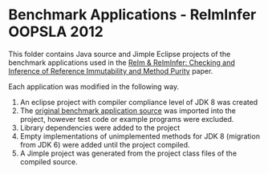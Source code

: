 # Benchmark Applications - ReImInfer OOPSLA 2012

This folder contains Java source and Jimple Eclipse projects of the benchmark applications used in the [ReIm & ReImInfer: Checking and Inference of Reference Immutability and Method Purity](https://huangw5.github.io/docs/oopsla12.pdf) paper.

Each application was modified in the following way.

1. An eclipse project with compiler compliance level of JDK 8 was created
2. The [original benchmark application source](./2012-oopsla-eval.zip) was imported into the project, however test code or example programs were excluded.
3. Library dependencies were added to the project
4. Empty implementations of unimplemented methods for JDK 8 (migration from JDK 6) were added until the project compiled.
5. A Jimple project was generated from the project class files of the compiled source.